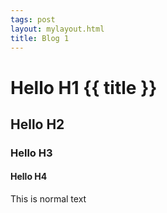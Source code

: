 ```yaml
---
tags: post
layout: mylayout.html
title: Blog 1
---
```

# Hello H1 {{ title }}

## Hello H2

### Hello H3

#### Hello H4

This is normal text

